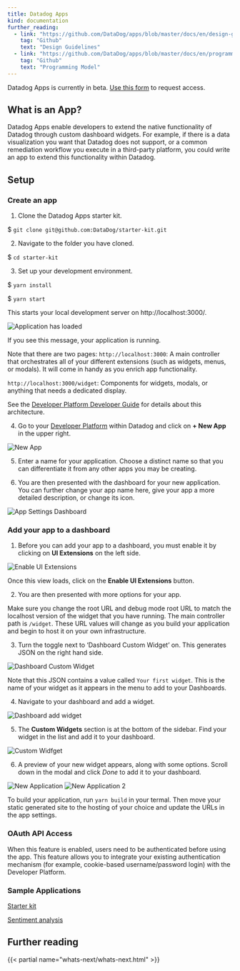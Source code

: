 ```yaml
---
title: Datadog Apps
kind: documentation
further_reading:
  - link: "https://github.com/DataDog/apps/blob/master/docs/en/design-guidelines.md"
    tag: "Github"
    text: "Design Guidelines"
  - link: "https://github.com/DataDog/apps/blob/master/docs/en/programming-model.md"
    tag: "Github"
    text: "Programming Model"
---
```


<div class="alert alert-warning">
Datadog Apps is currently in beta. <a href="https://dtdg.co/3E5iHd8">Use this form</a> to request access.
</div>

## What is an App?

Datadog Apps enable developers to extend the native functionality of Datadog through custom dashboard widgets. For example, if there is a data visualization you want that Datadog does not support, or a common remediation workflow you execute in a third-party platform, you could write an app to extend this functionality within Datadog.

## Setup

### Create an app

1. Clone the Datadog Apps starter kit.

$ `git clone git@github.com:DataDog/starter-kit.git` 

2. Navigate to the folder you have cloned. 

$ `cd starter-kit`


3. Set up your development environment.

$ `yarn install`


$ `yarn start`

This starts your local development server on http://localhost:3000/.

<img style="max-width:80%" alt="Application has loaded" src="https://user-images.githubusercontent.com/228230/137548156-3c41407d-ee2f-423d-8a6e-8533115d462b.png">

If you see this message, your application is running.

Note that there are two pages:
`http://localhost:3000`: A main controller that orchestrates all of your different extensions (such as widgets, menus, or  modals). It will come in handy as you enrich app functionality.

`http://localhost:3000/widget`: Components for widgets, modals, or anything that needs a dedicated display.

See the [Developer Platform Developer Guide](programming-model.md) for details about this architecture.

4. Go to your [Developer Platform](https://app.datadoghq.com/apps) within Datadog and click on **+ New App** in the upper right.

<img style="max-width:80%" alt="New App" src="https://user-images.githubusercontent.com/228230/137548671-c0c64c2e-e3cd-494b-990c-8dc8a90d4800.png">

5. Enter a name for your application. Choose a distinct name so that you can differentiate it from any other apps you may be creating.

6. You are then presented with the dashboard for your new application. You can further change your app name here, give your app a more detailed description, or change its icon.

<img style="max-width:80%" alt="App Settings Dashboard" src="https://user-images.githubusercontent.com/228230/137548724-0487c169-9b65-4b31-bfa6-f8da3bbd2785.png">


### Add your app to a dashboard

1. Before you can add your app to a dashboard, you must enable it by clicking on **UI Extensions** on the left side.

<img style="max-width:80%" alt="Enable UI Extensions" src="https://user-images.githubusercontent.com/228230/137548823-0ad7f1ae-512f-44a4-93ca-c2aa3c47b992.png">

Once this view loads, click on the **Enable UI Extensions** button. 

2. You are then presented with more options for your app.

Make sure you change the root URL and debug mode root URL to match the localhost version of the widget that you have running. The main controller path is `/widget`. These URL values will change as you build your application and begin to host it on your own infrastructure.

3. Turn the toggle next to ‘Dashboard Custom Widget’ on. This generates JSON on the right hand side. 

<img style="max-width:80%" alt="Dashboard Custom Widget" src="https://user-images.githubusercontent.com/228230/137549275-f901e4c1-16ad-4c82-95f3-9ba7f346c9ba.png">


Note that this JSON contains a value called `Your first widget`. This is the name of your widget as it appears in the menu to add to your Dashboards.

4. Navigate to your dashboard and add a widget.

<img style="max-width:80%" alt="Dashboard add widget" src="https://user-images.githubusercontent.com/228230/137550297-3f98c5e0-0826-4109-b6e4-bf6dd1209aa2.png">


5. The **Custom Widgets** section is at the bottom of the sidebar. Find your widget in the list and add it to your dashboard. 

<img style="max-width:80%" alt="Custom Widfget" src="https://user-images.githubusercontent.com/228230/137550380-7b9b222d-c848-4d17-9060-cd0345780a11.png">

6. A preview of your new widget appears, along with some options. Scroll down in the modal and click *Done* to add it to your dashboard.

<img style="max-width:80%" alt="New Application" src="https://user-images.githubusercontent.com/228230/137550741-669f69c6-4a9b-4253-afc4-be3257a1084e.png">

<img style="max-width:80%" alt="New Application 2" src="https://user-images.githubusercontent.com/228230/137550757-96bce01d-2ec4-4c0f-b045-e18b756e52df.png">



To build your application, run `yarn build` in your termal. Then move your static generated site to the hosting of your choice and update the URLs in the app settings.

### OAuth API Access

When this feature is enabled, users need to be authenticated before using the app. This feature allows you to integrate your existing authentication mechanism (for example, cookie-based username/password login) with the Developer Platform.

### Sample Applications

[Starter kit][1]

[Sentiment analysis][2]

## Further reading

{{< partial name="whats-next/whats-next.html" >}}

[1]: https://github.com/DataDog/starter-kit/
[2]: https://github.com/DataDog/apps/tree/master/examples/sentiment
